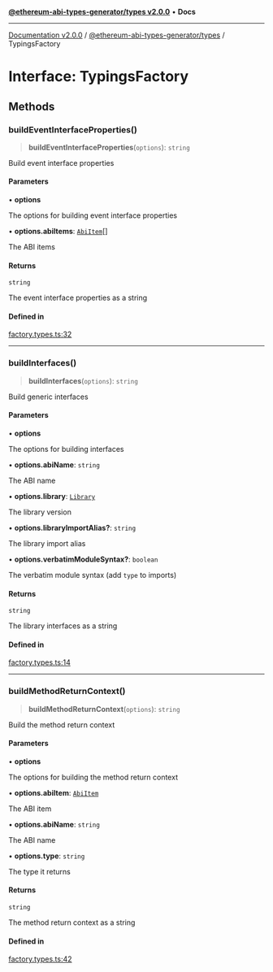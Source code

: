 [**@ethereum-abi-types-generator/types v2.0.0**](../README.md) • **Docs**

***

[Documentation v2.0.0](../../../packages.md) / [@ethereum-abi-types-generator/types](../README.md) / TypingsFactory

# Interface: TypingsFactory

## Methods

### buildEventInterfaceProperties()

> **buildEventInterfaceProperties**(`options`): `string`

Build event interface properties

#### Parameters

• **options**

The options for building event interface properties

• **options.abiItems**: [`AbiItem`](../type-aliases/AbiItem.md)[]

The ABI items

#### Returns

`string`

The event interface properties as a string

#### Defined in

[factory.types.ts:32](https://github.com/niZmosis/ethereum-abi-types-generator/blob/b8e282ea584f52118722e9d563db502ef3e0aa75/packages/types/src/factory.types.ts#L32)

***

### buildInterfaces()

> **buildInterfaces**(`options`): `string`

Build generic interfaces

#### Parameters

• **options**

The options for building interfaces

• **options.abiName**: `string`

The ABI name

• **options.library**: [`Library`](../type-aliases/Library.md)

The library version

• **options.libraryImportAlias?**: `string`

The library import alias

• **options.verbatimModuleSyntax?**: `boolean`

The verbatim module syntax (add `type` to imports)

#### Returns

`string`

The library interfaces as a string

#### Defined in

[factory.types.ts:14](https://github.com/niZmosis/ethereum-abi-types-generator/blob/b8e282ea584f52118722e9d563db502ef3e0aa75/packages/types/src/factory.types.ts#L14)

***

### buildMethodReturnContext()

> **buildMethodReturnContext**(`options`): `string`

Build the method return context

#### Parameters

• **options**

The options for building the method return context

• **options.abiItem**: [`AbiItem`](../type-aliases/AbiItem.md)

The ABI item

• **options.abiName**: `string`

The ABI name

• **options.type**: `string`

The type it returns

#### Returns

`string`

The method return context as a string

#### Defined in

[factory.types.ts:42](https://github.com/niZmosis/ethereum-abi-types-generator/blob/b8e282ea584f52118722e9d563db502ef3e0aa75/packages/types/src/factory.types.ts#L42)
